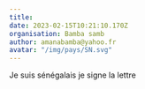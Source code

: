 ```yaml
---
title: 
date: 2023-02-15T10:21:10.170Z
organisation: Bamba samb
author: amanabamba@yahoo.fr
avatar: "/img/pays/SN.svg"
---
```


Je suis sénégalais je signe la lettre 